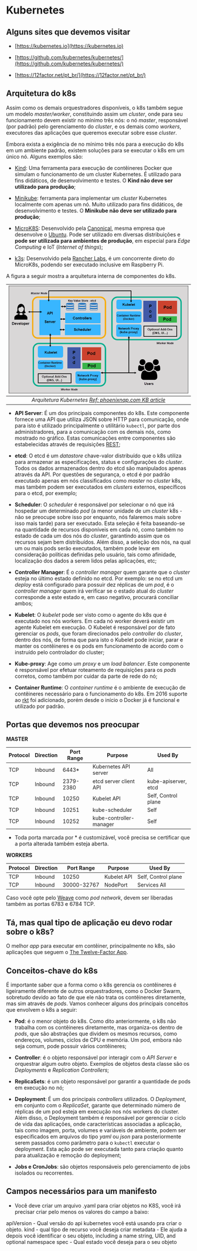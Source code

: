 # Kubernetes

## Alguns sites que devemos visitar

- [https://kubernetes.io](https://kubernetes.io)

- [https://github.com/kubernetes/kubernetes/](https://github.com/kubernetes/kubernetes/)

- [https://12factor.net/pt_br/](https://12factor.net/pt_br/)

## Arquitetura do k8s

Assim como os demais orquestradores disponíveis, o k8s também segue um modelo *master/worker*, constituindo assim um *cluster*, onde para seu funcionamento devem existir no mínimo três nós: o nó *master*, responsável (por padrão) pelo gerenciamento do *cluster*, e os demais como *workers*, executores das aplicações que queremos executar sobre esse *cluster*.

Embora exista a exigência de no mínimo três nós para a execução do k8s em um ambiente padrão, existem soluções para se executar o k8s em um único nó. Alguns exemplos são:

* [Kind](https://kind.sigs.k8s.io/docs/user/quick-start): Uma ferramenta para execução de contêineres Docker que simulam o funcionamento de um cluster Kubernetes. É utilizado para fins didáticos, de desenvolvimento e testes. O **Kind não deve ser utilizado para produção**;

* [Minikube](https://github.com/kubernetes/minikube): ferramenta para implementar um *cluster* Kubernetes localmente com apenas um nó. Muito utilizado para fins didáticos, de desenvolvimento e testes. O **Minikube não deve ser utilizado para produção**;

* [MicroK8S](https://microk8s.io): Desenvolvido pela [Canonical](https://canonical.com), mesma empresa que desenvolve o [Ubuntu](https://ubuntu.com). Pode ser utilizado em diversas distribuições e **pode ser utilizada para ambientes de produção**, em especial para *Edge Computing* e IoT (*Internet of things*);

* [k3s](https://k3s.io): Desenvolvido pela [Rancher Labs](https://rancher.com), é um concorrente direto do MicroK8s, podendo ser executado inclusive em Raspberry Pi.

A figura a seguir mostra a arquitetura interna de componentes do k8s.

| ![Arquitetura Kubernetes](../images/kubernetes_architecture.png) |
|:---------------------------------------------------------------------------------------------:|
| *Arquitetura Kubernetes [Ref: phoenixnap.com KB article](https://phoenixnap.com/kb/understanding-kubernetes-architecture-diagrams)*                                                                      |

* **API Server**: É um dos principais componentes do k8s. Este componente fornece uma API que utiliza JSON sobre HTTP para comunicação, onde para isto é utilizado principalmente o utilitário ``kubectl``, por parte dos administradores, para a comunicação com os demais nós, como mostrado no gráfico. Estas comunicações entre componentes são estabelecidas através de requisições [REST](https://restfulapi.net);

* **etcd**: O etcd é um *datastore* chave-valor distribuído que o k8s utiliza para armazenar as especificações, status e configurações do *cluster*. Todos os dados armazenados dentro do etcd são manipulados apenas através da API. Por questões de segurança, o etcd é por padrão executado apenas em nós classificados como *master* no *cluster* k8s, mas também podem ser executados em *clusters* externos, específicos para o etcd, por exemplo;

* **Scheduler**: O *scheduler* é responsável por selecionar o nó que irá hospedar um determinado *pod* (a menor unidade de um *cluster* k8s - não se preocupe sobre isso por enquanto, nós falaremos mais sobre isso mais tarde) para ser executado. Esta seleção é feita baseando-se na quantidade de recursos disponíveis em cada nó, como também no estado de cada um dos nós do *cluster*, garantindo assim que os recursos sejam bem distribuídos. Além disso, a seleção dos nós, na qual um ou mais pods serão executados, também pode levar em consideração políticas definidas pelo usuário, tais como afinidade, localização dos dados a serem lidos pelas aplicações, etc;

* **Controller Manager**: É o *controller manager* quem garante que o *cluster* esteja no último estado definido no etcd. Por exemplo: se no etcd um *deploy* está configurado para possuir dez réplicas de um *pod*, é o *controller manager* quem irá verificar se o estado atual do *cluster* corresponde a este estado e, em caso negativo, procurará conciliar ambos;

* **Kubelet**: O *kubelet* pode ser visto como o agente do k8s que é executado nos nós workers. Em cada nó worker deverá existir um agente Kubelet em execução. O Kubelet é responsável por de fato gerenciar os *pods*, que foram direcionados pelo *controller* do *cluster*, dentro dos nós, de forma que para isto o Kubelet pode iniciar, parar e manter os contêineres e os pods em funcionamento de acordo com o instruído pelo controlador do cluster;

* **Kube-proxy**: Age como um *proxy* e um *load balancer*. Este componente é responsável por efetuar roteamento de requisições para os *pods* corretos, como também por cuidar da parte de rede do nó;

* **Container Runtime**: O *container runtime* é o ambiente de execução de contêineres necessário para o funcionamento do k8s. Em 2016 suporte ao [rkt](https://coreos.com/rkt/) foi adicionado, porém desde o início o Docker já é funcional e utilizado por padrão.

## Portas que devemos nos preocupar

**MASTER**

Protocol|Direction|Port Range|Purpose|Used By
--------|---------|----------|-------|-------
TCP|Inbound|6443*|Kubernetes API server|All
TCP|Inbound|2379-2380|etcd server client API|kube-apiserver, etcd
TCP|Inbound|10250|Kubelet API|Self, Control plane
TCP|Inbound|10251|kube-scheduler|Self
TCP|Inbound|10252|kube-controller-manager|Self

* Toda porta marcada por * é customizável, você precisa se certificar que a porta alterada também esteja aberta.

**WORKERS**

Protocol|Direction|Port Range|Purpose|Used By
--------|---------|----------|-------|-------
TCP|Inbound|10250|Kubelet API|Self, Control plane
TCP|Inbound|30000-32767|NodePort|Services All

Caso você opte pelo [Weave](https://weave.works) como *pod network*, devem ser liberadas também as portas 6783 e 6784 TCP.

## Tá, mas qual tipo de aplicação eu devo rodar sobre o k8s?

O melhor *app* para executar em contêiner, principalmente no k8s, são aplicações que seguem o [The Twelve-Factor App](https://12factor.net/pt_br/).

## Conceitos-chave do k8s

É importante saber que a forma como o k8s gerencia os contêineres é ligeiramente diferente de outros orquestradores, como o Docker Swarm, sobretudo devido ao fato de que ele não trata os contêineres diretamente, mas sim através de *pods*. Vamos conhecer alguns dos principais conceitos que envolvem o k8s a seguir:

- **Pod**: é o menor objeto do k8s. Como dito anteriormente, o k8s não trabalha com os contêineres diretamente, mas organiza-os dentro de *pods*, que são abstrações que dividem os mesmos recursos, como endereços, volumes, ciclos de CPU e memória. Um pod, embora não seja comum, pode possuir vários contêineres;

- **Controller**: é o objeto responsável por interagir com o *API Server* e orquestrar algum outro objeto. Exemplos de objetos desta classe são os *Deployments* e *Replication Controllers*;

- **ReplicaSets**: é um objeto responsável por garantir a quantidade de pods em execução no nó;

- **Deployment**: É um dos principais *controllers* utilizados. O *Deployment*, em conjunto com o *ReplicaSet*, garante que determinado número de réplicas de um pod esteja em execução nos nós workers do cluster. Além disso, o Deployment também é responsável por gerenciar o ciclo de vida das aplicações, onde características associadas a aplicação, tais como imagem, porta, volumes e variáveis de ambiente, podem ser especificados em arquivos do tipo *yaml* ou *json* para posteriormente serem passados como parâmetro para o ``kubectl`` executar o deployment. Esta ação pode ser executada tanto para criação quanto para atualização e remoção do deployment;

- **Jobs e CronJobs**: são objetos responsáveis pelo gerenciamento de jobs isolados ou recorrentes.

## Campos necessários para um manifesto

- Você deve criar um arquivo .yaml para criar objetos no K8S, você irá precisar criar pelo menos os valores do campo a baixo:

apiVersion - Qual versão do api kubernetes você está usando pra criar o objeto.
kind - qual tipo de recurso você deseja criar
metadata - Ele ajuda a depois você identificar o seu objeto, including a name string, UID, and optional namespace
spec - Qual estado você deseja para o seu objeto